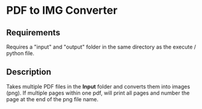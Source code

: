 # PDF to IMG Converter

## Requirements
Requires a "input" and "output" folder in the same directory as the execute / python file.

## Description
Takes multiple PDF files in the **Input** folder and converts them into images (png).
If multiple pages within one pdf, will print all pages and number the page at the end of the png file name.

